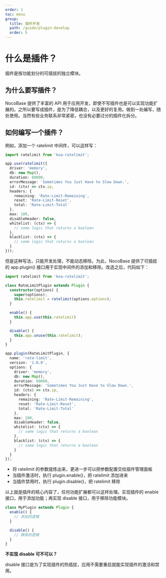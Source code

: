 ```yaml
---
order: 1
toc: menu
group:
  title: 插件开发
  path: /guide/plugin-develop
  order: 5
---
```


# 什么是插件？

插件是按功能划分的可插拔的独立模块。

## 为什么要写插件？

NocoBase 提供了丰富的 API 用于应用开发，即使不写插件也是可以实现功能扩展的。之所以要写成插件，是为了降低耦合，以及更好的复用。做到一处编写，随处使用。当然有些业务联系非常紧密，也没有必要过分的插件化拆分。

## 如何编写一个插件？

例如，添加一个 ratelimit 中间件，可以这样写：

```ts
import ratelimit from 'koa-ratelimit';

app.use(ratelimit({
  driver: 'memory',
  db: new Map(),
  duration: 60000,
  errorMessage: 'Sometimes You Just Have to Slow Down.',
  id: (ctx) => ctx.ip,
  headers: {
    remaining: 'Rate-Limit-Remaining',
    reset: 'Rate-Limit-Reset',
    total: 'Rate-Limit-Total'
  },
  max: 100,
  disableHeader: false,
  whitelist: (ctx) => {
    // some logic that returns a boolean
  },
  blacklist: (ctx) => {
    // some logic that returns a boolean
  }
}));
```

但是这种写法，只能开发处理，不能动态移除。为此，NocoBase 提供了可插拔的 app.plugin() 接口用于实现中间件的添加和移除。改造之后，代码如下：

```ts
import ratelimit from 'koa-ratelimit';

class RateLimitPlugin extends Plugin {
  constructor(options) {
    super(options);
    this.ratelimit = ratelimit(options.options);
  }

  enable() {
    this.app.use(this.ratelimit)
  }

  disable() {
    this.app.unuse(this.ratelimit);
  }
}

app.plugin(RateLimitPlugin, {
  name: 'rate-limit',
  version: '1.0.0',
  options: {
    driver: 'memory',
    db: new Map(),
    duration: 60000,
    errorMessage: 'Sometimes You Just Have to Slow Down.',
    id: (ctx) => ctx.ip,
    headers: {
      remaining: 'Rate-Limit-Remaining',
      reset: 'Rate-Limit-Reset',
      total: 'Rate-Limit-Total'
    },
    max: 100,
    disableHeader: false,
    whitelist: (ctx) => {
      // some logic that returns a boolean
    },
    blacklist: (ctx) => {
      // some logic that returns a boolean
    }
  }
});
```

- 将 ratelimit 的参数提炼出来，更进一步可以把参数配置交给插件管理面板
- 当插件激活时，执行 plugin.enable()，把 ratelimit 添加进来
- 当插件禁用时，执行 plugin.disable()，把 ratelimit 移除

以上就是插件的核心内容了，任何功能扩展都可以这样处理。实现插件的 enable 接口，用于添加功能；再实现 disable 接口，用于移除功能模块。

```ts
class MyPlugin extends Plugin {
  enable() {
    // 添加的逻辑
  }

  disable() {
    // 移除的逻辑
  }
}
```

**不实现 disable 可不可以？**

disable 接口是为了实现插件的热插拔，应用不需要重启就能实现插件的激活和禁用。
